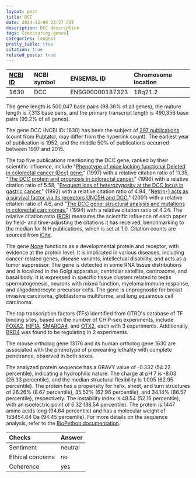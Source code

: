 ```yaml
---
layout: post
title: DCC
date: 2024-12-08 23:57 CST
description: DCC description
tags: [cooccuring-genes]
categories: longest
pretty_table: true
citation: true
related_posts: true
---
```




| [NCBI ID](https://www.ncbi.nlm.nih.gov/gene/1630) | NCBI symbol | ENSEMBL ID | Chromosome location |
| :-------- | :------- | :-------- | :------- |
| 1630  | DCC | ENSG00000187323 | 18q21.2 |



The gene length is 500,047 base pairs (98.36% of all genes), the mature length is 7,313 base pairs, and the primary transcript length is 490,356 base pairs (99.2% of all genes).


The gene DCC (NCBI ID: 1630) has been the subject of [297 publications](https://pubmed.ncbi.nlm.nih.gov/?term=%22DCC%22) (count from [Pubtator](https://academic.oup.com/nar/article/47/W1/W587/5494727), may differ from the hyperlink count). The earliest year of publication is 1952, and the middle 50% of publications occurred between 1997 and 2015.


The top five publications mentioning the DCC gene, ranked by their scientific influence, include "[Phenotype of mice lacking functional Deleted in colorectal cancer (Dcc) gene.](https://pubmed.ncbi.nlm.nih.gov/9126737)" (1997) with a relative citation ratio of 11.35, "[The DCC protein and prognosis in colorectal cancer.](https://pubmed.ncbi.nlm.nih.gov/8929264)" (1996) with a relative citation ratio of 5.58, "[Frequent loss of heterozygosity at the DCC locus in gastric cancer.](https://pubmed.ncbi.nlm.nih.gov/1591722)" (1992) with a relative citation ratio of 4.94, "[Netrin-1 acts as a survival factor via its receptors UNC5H and DCC.](https://pubmed.ncbi.nlm.nih.gov/11387206)" (2001) with a relative citation ratio of 4.6, and "[The DCC gene: structural analysis and mutations in colorectal carcinomas.](https://pubmed.ncbi.nlm.nih.gov/8188295)" (1994) with a relative citation ratio of 4.24. The relative citation ratio ([RCR](https://journals.plos.org/plosbiology/article?id=10.1371/journal.pbio.1002541)) measures the scientific influence of each paper by field- and time-adjusting the citations it has received, benchmarking to the median for NIH publications, which is set at 1.0. Citation counts are sourced from [iCite](https://icite.od.nih.gov).


The gene [None](https://www.proteinatlas.org/None-None) functions as a developmental protein and receptor, with evidence at the protein level. It is implicated in various diseases, including cancer-related genes, disease variants, intellectual disability, and acts as a tumor suppressor. The gene is detected in some RNA tissue distributions and is localized in the Golgi apparatus, centriolar satellite, centrosome, and basal body. It is expressed in specific tissue clusters related to testis spermatogenesis, neurons with mixed function, myeloma immune response, and oligodendrocyte precursor cells. The gene is unprognostic for breast invasive carcinoma, glioblastoma multiforme, and lung squamous cell carcinoma.


The top transcription factors (TFs) identified from GTRD's database of TF binding sites, based on the number of CHIP-seq experiments, include [FOXA2](https://www.ncbi.nlm.nih.gov/gene/3170), [HIF1A](https://www.ncbi.nlm.nih.gov/gene/3091), [SMARCA4](https://www.ncbi.nlm.nih.gov/gene/6597), and [OTX2](https://www.ncbi.nlm.nih.gov/gene/5015), each with 3 experiments. Additionally, [BRD4](https://www.ncbi.nlm.nih.gov/gene/23476) was found to be regulating in 2 experiments.








The mouse ortholog gene 13176 and its human ortholog gene 1630 are associated with the phenotype of preweaning lethality with complete penetrance, observed in both sexes.


The analyzed protein sequence has a GRAVY value of -0.332 (54.22 percentile), indicating a hydrophilic nature. The charge at pH 7 is -8.03 (26.33 percentile), and the median structural flexibility is 1.005 (62.95 percentile). The protein has a propensity for helix, sheet, and turn structures of 26.26% (8.67 percentile), 35.52% (62.96 percentile), and 34.14% (86.57 percentile), respectively. The instability index is 48.54 (52.16 percentile), with an isoelectric point of 6.32 (38.54 percentile). The protein is 1447 amino acids long (94.64 percentile) and has a molecular weight of 158454.64 Da (94.45 percentile). For more details on the sequence analysis, refer to the [BioPython documentation](https://biopython.org/docs/1.75/api/Bio.SeqUtils.ProtParam.html).



| Checks    | Answer |
| :-------- | :------- |
| Sentiment  | neutral   |
| Ethical concerns | no     |
| Coherence    | yes    |